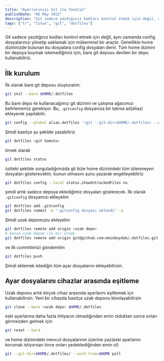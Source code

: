 ```yaml
---
title: "Ayarlarınızı Git ile Yönetin"
publishDate: "06 May 2022"
description: "Git sadece yazdığınız kodları kontrol etmek için değil, aynı zamanda config dosyalarınızı yönetip saklamak için mükemmel bir araçtır."
tags: ["tr", "linux", "git", "dotfiles"]
---
```


Git sadece yazdığınız kodları kontrol etmek için değil, aynı zamanda config dosyalarınızı yönetip saklamak için mükemmel bir araçtır. Genellikle home dizininizde bulunan bu dosyalara config dosyaları denir. Tüm home dizinini bir depoya koymak istemediğimiz için, bare git deposu denilen bir depo kullanabiliriz.

## İlk kurulum
İlk olarak bare git deposu oluşturalım:

```bash
git init --bare $HOME/.dotfiles
```

Bu bare depo ile kullanacağımız git dizinini ve çalışma ağacımızı belirlememiz gerekiyor. Bu, `.gitconfig` dosyanıza bir takma ad(alias) ekleyerek yapılabilir.

```bash
git config --global alias.dotfiles '!git --git-dir=$HOME/.dotfiles/ --work-tree=$HOME'
```

Şimdi basitçe şu şekilde yazabiliriz

```bash
git dotfiles <git komutu>
```

örnek olarak

```bash
git dotfiles status
```

üstteki şekilde sorguladığımızda git bize home dizinindeki tüm izlenmeyen dosyaları gösterecektir, bunun olmasını şunu yazarak engelleyebiliriz

```bash
git dotfiles config --local status.showUntrackedFiles no
```

şimdi artık sadece depoya eklediğimiz dosyaları gösterecek. İlk olarak `.gitconfig` dosyamızı ekleyelim

```bash
git dotfiles add .gitconfig
git dotfiles commit -m ".gitconfig dosyası eklendi" -a
```

Şimdi uzak depomuzu ekleyelim

```bash
git dotfiles remote add origin <uzak depo>
# benim uzak depom ile bir örnek
git dotfiles remote add origin git@github.com:eminboydak/.dotfiles.git
```

ve ilk commitimizi gönderelim

```bash
git dotfiles push
```

Şimdi eklemek istediğin tüm ayar dosyalarını ekleyebilirsin.

## Ayar dosyalarını cihazlar arasında eşitleme
Uzak deponu artık birçok cihaz arasında ayarlarını eşitlemek içn kullanabilirsin. Yeni bir cihazda basitçe uzak deponu klonlayabilirsin

```bash
git clone --bare <uzak depo> $HOME/.dotfiles
```

eski ayarlarına daha fazla ihtiyacın olmadığından emin olduktan sonra onları görmezden gelmek için

```bash
git reset --hard
```

ve home dizinindeki mevcut dosyalarının üzerine yaz(eski ayarlarını korumak istiyorsan önce onları yedeklediğinden emin ol)

```bash
git --git-dir=$HOME/.dotfiles/ --work-tree=$HOME pull
```
